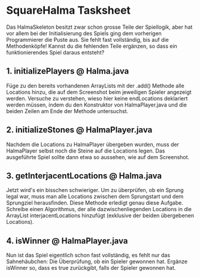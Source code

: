 # SquareHalma Tasksheet
Das HalmaSkeleton besitzt zwar schon grosse Teile der Spiellogik, aber hat vor allem bei der Initialisierung des Spiels ging dem vorherigen Programmierer die Puste aus.
Sie fehlt fast vollständig, bis auf die Methodenköpfe!
Kannst du die fehlenden Teile ergänzen, so dass ein funktionierendes Spiel daraus entsteht?


## 1. initializePlayers @ Halma.java
Füge zu den bereits vorhandenen ArrayLists mit der .add() Methode alle Locations hinzu, die auf dem Screenshot beim jeweiligen Spieler angezeigt werden. Versuche zu verstehen, wieso hier keine endLocations deklariert werden müssen, indem du den Konstruktor von HalmaPlayer.java und die beiden Zeilen am Ende der Methode untersuchst.

## 2. initializeStones @ HalmaPlayer.java
Nachdem die Locations zu HalmaPlayer übergeben wurden, muss der HalmaPlayer selbst noch die Steine auf die Locations legen. Das ausgeführte Spiel sollte dann etwa so aussehen, wie auf dem Screenshot.

## 3. getInterjacentLocations @ Halma.java
Jetzt wird's ein bisschen schwieriger.
Um zu überprüfen, ob ein Sprung legal war, muss man alle Locations zwischen dem Sprungstart und dem Sprungziel herausfinden. Diese Methode erledigt genau diese Aufgabe. Schreibe einen Algorithmus, der alle dazwischenliegenden Locations in die ArrayList interjacentLocations hinzufügt (exklusive der beiden übergebenen Locations).

## 4. isWinner @ HalmaPlayer.java
Nun ist das Spiel eigentlich schon fast vollständig, es fehlt nur das Sahnehäubchen: 
Die Überprüfung, ob ein Spieler gewonnen hat. Ergänze isWinner so, dass es 
true zurückgibt, falls der Spieler gewonnen hat.

